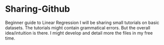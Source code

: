 # Sharing-Github
Beginner guide to Linear Regression
I will be sharing small tutorials on basic datasets.
The tutorials might contain grammatical errors. But the overall idea/intuition is there. 
I might develop and detail more the files in my free time.
